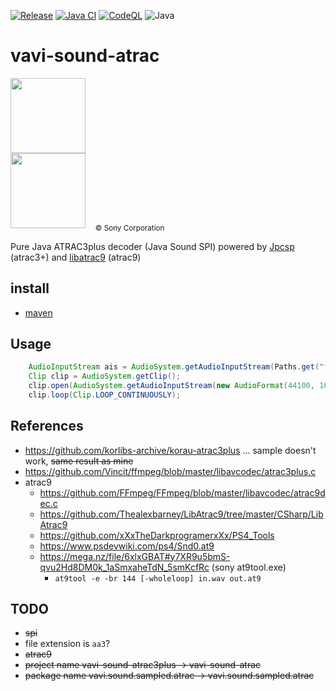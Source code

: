 [![Release](https://jitpack.io/v/umjammer/vavi-sound-atrac.svg)](https://jitpack.io/#umjammer/vavi-sound-atrac)
[![Java CI](https://github.com/umjammer/vavi-sound-atrac/actions/workflows/maven.yml/badge.svg)](https://github.com/umjammer/vavi-sound-atrac/actions/workflows/maven.yml)
[![CodeQL](https://github.com/umjammer/vavi-sound-atrac/actions/workflows/codeql.yml/badge.svg)](https://github.com/umjammer/vavi-sound-atrac/actions/workflows/codeql.yml)
![Java](https://img.shields.io/badge/Java-17-b07219)

# vavi-sound-atrac

<img src="https://upload.wikimedia.org/wikipedia/commons/thumb/9/9b/MiniDisc-Logo.svg/248px-MiniDisc-Logo.svg.png" width="120" /><br/>
<img src="https://upload.wikimedia.org/wikipedia/commons/thumb/9/9c/Atrac.svg/160px-Atrac.svg.png" width="120" /> &nbsp;&nbsp;&nbsp;<sub>© Sony Corporation</sub>

Pure Java ATRAC3plus decoder (Java Sound SPI) powered by [Jpcsp](https://github.com/jpcsp/jpcsp) (atrac3+) and [libatrac9](https://github.com/Thealexbarney/LibAtrac9/tree/master/CSharp/LibAtrac9) (atrac9)

## install

 * [maven](https://jitpack.io/#umjammer/vavi-sound-atrac)

## Usage

```java
    AudioInputStream ais = AudioSystem.getAudioInputStream(Paths.get("foo.at3").toFile());
    Clip clip = AudioSystem.getClip();
    clip.open(AudioSystem.getAudioInputStream(new AudioFormat(44100, 16, 2, true, false), ais));
    clip.loop(Clip.LOOP_CONTINUOUSLY);
```

## References

 * https://github.com/korlibs-archive/korau-atrac3plus ... sample doesn't work, ~~same result as mine~~
 * https://github.com/Vincit/ffmpeg/blob/master/libavcodec/atrac3plus.c
 * atrac9
   * https://github.com/FFmpeg/FFmpeg/blob/master/libavcodec/atrac9dec.c
   * https://github.com/Thealexbarney/LibAtrac9/tree/master/CSharp/LibAtrac9
   * https://github.com/xXxTheDarkprogramerxXx/PS4_Tools
   * https://www.psdevwiki.com/ps4/Snd0.at9
   * https://mega.nz/file/6xlxGBAT#y7XR9u5bmS-qvu2Hd8DM0k_1aSmxaheTdN_5smKcfRc (sony at9tool.exe)
     * `at9tool -e -br 144 [-wholeloop] in.wav out.at9`

## TODO

 * ~~spi~~
 * file extension is `aa3`?
 * ~~atrac9~~
 * ~~project name vavi-sound-atrac3plus -> vavi-sound-atrac~~
 * ~~package name vavi.sound.sampled.atrac -> vavi.sound.sampled.atrac~~ 
